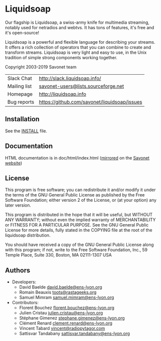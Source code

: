 Liquidsoap
==========

Our flagship is Liquidsoap, a swiss-army knife for multimedia streaming, notably
used for netradios and webtvs. It has tons of features, it's free and it's
open-source!

Liquidsoap is a powerful and flexible language for describing your streams. It
offers a rich collection of operators that you can combine to create and transform
streams. Liquidsoap is very light and easy to use, in the Unix tradition of simple 
strong components working together.

Copyright 2003-2019 Savonet team

|              |                                              |
| ------------ | -------------------------------------------- |
| Slack Chat   | http://slack.liquidsoap.info/                |
| Mailing list | savonet-users@lists.sourceforge.net          |
| Homepage     | http://liquidsoap.info                       |
| Bug reports  | https://github.com/savonet/liquidsoap/issues |

Installation
------------

See the [INSTALL](INSTALL) file.

Documentation
-------------

HTML documentation is in doc/html/index.html ([mirrored](https://www.liquidsoap.info/doc.html) on the [Savonet website](http://liquidsoap.info))

License
-------

This program is free software; you can redistribute it and/or modify
it under the terms of the GNU General Public License as published by
the Free Software Foundation; either version 2 of the License, or
(at your option) any later version.

This program is distributed in the hope that it will be useful,
but WITHOUT ANY WARRANTY; without even the implied warranty of
MERCHANTABILITY or FITNESS FOR A PARTICULAR PURPOSE.  See the
GNU General Public License for more details, fully stated in the COPYING
file at the root of the liquidsoap distribution.

You should have received a copy of the GNU General Public License
along with this program; if not, write to the Free Software
Foundation, Inc., 59 Temple Place, Suite 330, Boston, MA  02111-1307  USA

Authors
-------

* Developers:
  * David     Baelde     <david.baelde@ens-lyon.org>
  * Romain    Beauxis    <toots@rastageeks.org>
  * Samuel    Mimram     <samuel.mimram@ens-lyon.org>
* Contributors:
  * Florent   Bouchez    <florent.bouchez@ens-lyon.org>
  * Julien    Cristau    <julien.cristau@ens-lyon.org>
  * Stéphane  Gimenez    <stephane.gimenez@ens-lyon.org>
  * Clément   Renard     <clement.renard@ens-lyon.org>
  * Vincent   Tabard     <vincent@radiopytagor.com>
  * Sattisvar Tandabany  <sattisvar.tandabany@ens-lyon.org>
